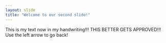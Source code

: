 ```yaml
---
layout: slide
title: "Welcome to our second slide!"
---
```

This is my text now in my handwriting!!! THIS BETTER GETS APPROVED!!!
Use the left arrow to go back!

